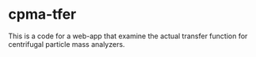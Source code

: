 # cpma-tfer
This is a code for a web-app that examine the actual transfer function for centrifugal particle mass analyzers.

